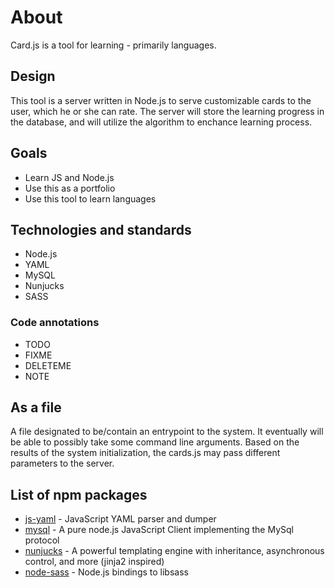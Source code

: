 # About

Card.js is a tool for learning - primarily languages.

## Design

This tool is a server written in Node.js to serve customizable cards to the user, which he or she can rate. The server will store the learning progress in the database, and will utilize the algorithm to enchance learning process.

## Goals

* Learn JS and Node.js
* Use this as a portfolio
* Use this tool to learn languages

## Technologies and standards

* Node.js
* YAML
* MySQL
* Nunjucks
* SASS

### Code annotations

* TODO
* FIXME
* DELETEME
* NOTE

## As a file

A file designated to be/contain an entrypoint to the system. It eventually will be able to possibly take some command line arguments. Based on the results of the system initialization, the cards.js may pass different parameters to the server.

## List of npm packages

* [js-yaml](https://github.com/nodeca/js-yaml) - JavaScript YAML parser and dumper
* [mysql](https://github.com/mysqljs/mysql) - A pure node.js JavaScript Client implementing the MySql protocol
* [nunjucks](https://github.com/mozilla/nunjucks) - A powerful templating engine with inheritance, asynchronous control, and more (jinja2 inspired)
* [node-sass](https://github.com/sass/node-sass) - Node.js bindings to libsass